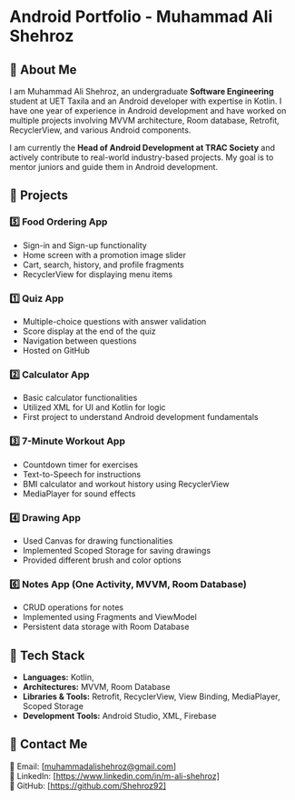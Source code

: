 # Android Portfolio - Muhammad Ali Shehroz

## 📌 About Me
I am Muhammad Ali Shehroz, an undergraduate **Software Engineering** student at UET Taxila and an Android developer with expertise in Kotlin. I have one year of experience in Android development and have worked on multiple projects involving MVVM architecture, Room database, Retrofit, RecyclerView, and various Android components.


I am currently the **Head of Android Development at TRAC Society** and actively contribute to real-world industry-based projects. My goal is to mentor juniors and guide them in Android development.

## 🚀 Projects

### 5️⃣ **Food Ordering App**
- Sign-in and Sign-up functionality
- Home screen with a promotion image slider
- Cart, search, history, and profile fragments
- RecyclerView for displaying menu items

### 1️⃣ **Quiz App**
- Multiple-choice questions with answer validation
- Score display at the end of the quiz
- Navigation between questions
- Hosted on GitHub

### 2️⃣ **Calculator App**
- Basic calculator functionalities
- Utilized XML for UI and Kotlin for logic
- First project to understand Android development fundamentals

### 3️⃣ **7-Minute Workout App**
- Countdown timer for exercises
- Text-to-Speech for instructions
- BMI calculator and workout history using RecyclerView
- MediaPlayer for sound effects

### 4️⃣ **Drawing App**
- Used Canvas for drawing functionalities
- Implemented Scoped Storage for saving drawings
- Provided different brush and color options

### 6️⃣ **Notes App (One Activity, MVVM, Room Database)**
- CRUD operations for notes
- Implemented using Fragments and ViewModel
- Persistent data storage with Room Database

## 📂 Tech Stack
- **Languages:** Kotlin, 
- **Architectures:** MVVM, Room Database
- **Libraries & Tools:** Retrofit, RecyclerView, View Binding, MediaPlayer, Scoped Storage
- **Development Tools:** Android Studio, XML, Firebase

## 🌟 Contact Me
📧 Email: [muhammadalishehroz@gmail.com] <br>
🔗 LinkedIn: [https://www.linkedin.com/in/m-ali-shehroz] <br>
🔗 GitHub: [https://github.com/Shehroz92]

